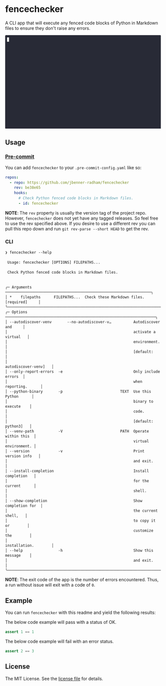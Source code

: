 fencechecker
============

A CLI app that will execute any fenced code blocks of Python in Markdown files
to ensure they don't raise any errors.

![Animated demo of fencechecker.](images/demo.gif)

Usage
-----

### [Pre-commit](https://pre-commit.com/)

You can add `fencechecker` to your `.pre-commit-config.yaml` like so:

```yaml
repos:
  - repo: https://github.com/jbenner-radham/fencechecker
    rev: be38e65
    hooks:
      # Check Python fenced code blocks in Markdown files.
      - id: fencechecker
```

**NOTE**: The `rev` property is usually the version tag of the project repo.
However, `fencechecker` does not yet have any tagged releases. So feel free to
use the rev specified above. If you desire to use a different rev you can pull
this repo down and run `git rev-parse --short HEAD` to get the rev.

### CLI

```sh-session
❯ fencechecker --help

 Usage: fencechecker [OPTIONS] FILEPATHS...

 Check Python fenced code blocks in Markdown files.


╭─ Arguments ──────────────────────────────────────────────────────────────────╮
│ *    filepaths      FILEPATHS...  Check these Markdown files. [required]     │
╰──────────────────────────────────────────────────────────────────────────────╯
╭─ Options ────────────────────────────────────────────────────────────────────╮
│ --autodiscover-venv       --no-autodiscover-v…          Autodiscover and     │
│                                                         activate a virtual   │
│                                                         environment.         │
│                                                         [default:            │
│                                                         autodiscover-venv]   │
│ --only-report-errors  -e                                Only include errors  │
│                                                         when reporting.      │
│ --python-binary       -p                          TEXT  Use this Python      │
│                                                         binary to execute    │
│                                                         code.                │
│                                                         [default: python3]   │
│ --venv-path           -V                          PATH  Operate within this  │
│                                                         virtual environment. │
│ --version             -v                                Print version info   │
│                                                         and exit.            │
│ --install-completion                                    Install completion   │
│                                                         for the current      │
│                                                         shell.               │
│ --show-completion                                       Show completion for  │
│                                                         the current shell,   │
│                                                         to copy it or        │
│                                                         customize the        │
│                                                         installation.        │
│ --help                -h                                Show this message    │
│                                                         and exit.            │
╰──────────────────────────────────────────────────────────────────────────────╯
```

**NOTE**: The exit code of the app is the number of errors encountered. Thus, a
run without issue will exit with a code of `0`.

Example
-------

You can run `fencechecker` with this readme and yield the following results:

The below code example will pass with a status of OK.

```python
assert 1 == 1
```

The below code example will fail with an error status.

```python
assert 2 == 3
```

License
-------

The MIT License. See the [license file](LICENSE) for details.
